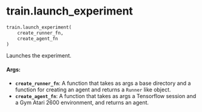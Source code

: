 <div itemscope itemtype="http://developers.google.com/ReferenceObject">
<meta itemprop="name" content="train.launch_experiment" />
<meta itemprop="path" content="stable" />
</div>

# train.launch_experiment

```python
train.launch_experiment(
    create_runner_fn,
    create_agent_fn
)
```

Launches the experiment.

#### Args:

*   <b>`create_runner_fn`</b>: A function that takes as args a base directory
    and a function for creating an agent and returns a `Runner` like object.
*   <b>`create_agent_fn`</b>: A function that takes as args a Tensorflow session
    and a Gym Atari 2600 environment, and returns an agent.
